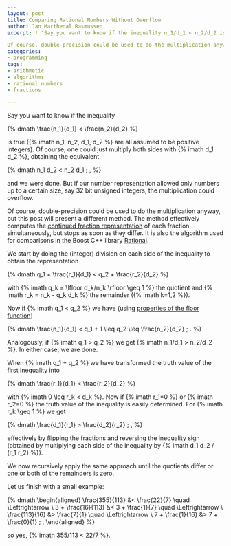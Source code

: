```yaml
---
layout: post
title: Comparing Rational Numbers Without Overflow
author: Jan Marthedal Rasmussen
excerpt: ! "Say you want to know if the inequality n_1/d_1 < n_2/d_2 is true (n_1, n_2, d_1, d_2 are all assumed to be positive integers). Of course, one could just multiply both sides with d_1 d_2, obtaining the equivalent n_1 d_2 < n_2 d_1, and we were done. But if our number representation allowed only numbers up to a certain size, say 32 bit unsigned integers, the multiplication could overflow.

Of course, double-precision could be used to do the multiplication anyway, but this post will present a different method. The method effectively computes the continued fraction representation of each fraction simultaneously, but stops as soon as they differ. It is also the algorithm used for comparisons in the Boost C++ library Rational."
categories:
- programming
tags:
- arithmetic
- algorithms
- rational numbers
- fractions

---
```

Say you want to know if the inequality

{% dmath \frac{n_1}{d_1} < \frac{n_2}{d_2} %}

is true ({% imath n_1, n_2, d_1, d_2 %} are all assumed to be positive integers). Of course, one could just multiply both sides with {% imath d_1 d_2 %}, obtaining the equivalent

{% dmath n_1 d_2 < n_2 d_1 \; , %}

and we were done. But if our number representation allowed only numbers up to a certain size, say 32 bit unsigned integers, the multiplication could overflow.

Of course, double-precision could be used to do the multiplication anyway, but this post will present a different method. The method effectively computes the [continued fraction representation](/2009/11/continued-fractions-and-continuants.html) of each fraction simultaneously, but stops as soon as they differ. It is also the algorithm used for comparisons in the Boost C++ library [Rational](http://www.boost.org/doc/libs/release/libs/rational/).

We start by doing the (integer) division on each side of the inequality to obtain the representation

{% dmath q_1 + \frac{r_1}{d_1} < q_2 + \frac{r_2}{d_2} %}

with {% imath q_k = \lfloor d_k/n_k \rfloor \geq 1 %} the quotient and {% imath r_k = n_k - q_k d_k %} the remainder ({% imath k=1,2 %}).

Now if {% imath q_1 < q_2 %} we have (using [properties of the floor function](/2009/09/useful-properties-of-the-floor-and-ceil-functions.html))

{% dmath \frac{n_1}{d_1} < q_1 + 1 \leq q_2 \leq \frac{n_2}{d_2} \; . %}

Analogously, if {% imath q_1 > q_2 %} we get {% imath n_1/d_1 > n_2/d_2 %}. In either case, we are done.

When {% imath q_1 = q_2 %} we have transformed the truth value of the first inequality into

{% dmath \frac{r_1}{d_1} < \frac{r_2}{d_2} %}

with {% imath 0 \leq r_k < d_k %}. Now if {% imath r_1=0 %} or {% imath r_2=0 %} the truth value of the inequality is easily determined. For {% imath r_k \geq 1 %} we get

{% dmath \frac{d_1}{r_1} > \frac{d_2}{r_2} \; , %}

effectively by flipping the fractions and reversing the inequality sign (obtained by multiplying each side of the inequality by {% imath d_1 d_2 / (r_1 r_2) %}).

We now recursively apply the same approach until the quotients differ or one or both of the remainders is zero.

Let us finish with a small example:

{% dmath \begin{aligned} \frac{355}{113} &< \frac{22}{7} \quad \Leftrightarrow \\ 3 + \frac{16}{113} &< 3 + \frac{1}{7} \quad \Leftrightarrow \\ \frac{113}{16} &> \frac{7}{1} \quad \Leftrightarrow \\ 7 + \frac{1}{16} &> 7 + \frac{0}{1} \; , \end{aligned} %}

so yes, {% imath 355/113 < 22/7 %}.

